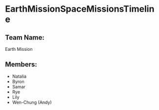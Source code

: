 # EarthMissionSpaceMissionsTimeline

## Team Name:

Earth Mission

## Members:

- Natalia
- Byron
- Samar
- Rye
- Lily
- Wen-Chung (Andy)
